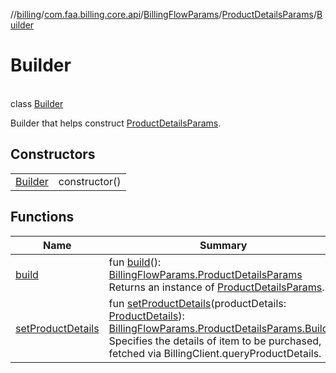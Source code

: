//[billing](../../../../../index.md)/[com.faa.billing.core.api](../../../index.md)/[BillingFlowParams](../../index.md)/[ProductDetailsParams](../index.md)/[Builder](index.md)

# Builder

\
class [Builder](index.md)

Builder that helps construct [ProductDetailsParams](../index.md).

## Constructors

| | |
|---|---|
| [Builder](-builder.md) | constructor() |

## Functions

| Name | Summary |
|---|---|
| [build](build.md) | fun [build](build.md)(): [BillingFlowParams.ProductDetailsParams](../index.md)<br>Returns an instance of [ProductDetailsParams](../index.md). |
| [setProductDetails](set-product-details.md) | fun [setProductDetails](set-product-details.md)(productDetails: [ProductDetails](../../../-product-details/index.md)): [BillingFlowParams.ProductDetailsParams.Builder](index.md)<br>Specifies the details of item to be purchased, fetched via BillingClient.queryProductDetails. |
